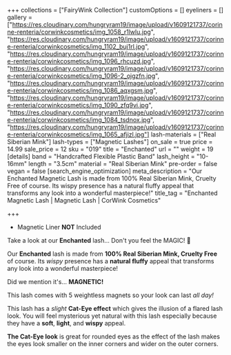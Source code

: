 +++
collections = ["FairyWink Collection"]
customOptions = []
eyeliners = []
gallery = ["https://res.cloudinary.com/hungryram19/image/upload/v1609121737/corinne-renteria/corwinkcosmetics/img_1058_r1lwlu.jpg", "https://res.cloudinary.com/hungryram19/image/upload/v1609121737/corinne-renteria/corwinkcosmetics/img_1102_buj1rl.jpg", "https://res.cloudinary.com/hungryram19/image/upload/v1609121737/corinne-renteria/corwinkcosmetics/img_1096_rhcuzd.jpg", "https://res.cloudinary.com/hungryram19/image/upload/v1609121737/corinne-renteria/corwinkcosmetics/img_1096-2_ojgzfn.jpg", "https://res.cloudinary.com/hungryram19/image/upload/v1609121737/corinne-renteria/corwinkcosmetics/img_1086_aqxgsm.jpg", "https://res.cloudinary.com/hungryram19/image/upload/v1609121737/corinne-renteria/corwinkcosmetics/img_1090_zfq9vi.jpg", "https://res.cloudinary.com/hungryram19/image/upload/v1609121737/corinne-renteria/corwinkcosmetics/img_1084_tsdnox.jpg", "https://res.cloudinary.com/hungryram19/image/upload/v1609121737/corinne-renteria/corwinkcosmetics/img_1065_afjizl.jpg"]
lash-materials = ["Real Siberian Mink"]
lash-types = ["Magnetic Lashes"]
on_sale = true
price = 14.99
sale_price = 12
sku = "019"
title = "Enchanted"
url = ""
weight = 19
[details]
band = "Handcrafted Flexible Plastic Band"
lash_height = "10-16mm"
length = "3.5cm"
material = "Real Siberian Mink"
pre-order = false
vegan = false
[search_engine_optimization]
meta_description = "Our Enchanted Magnetic Lash is made from 100% Real Siberian Mink, Cruelty Free of course. Its wispy presence has a natural fluffy appeal that transforms any look into a wonderful masterpiece!"
title_tag = "Enchanted Magnetic Lash | Magnetic Lash | CorWink Cosmetics"

+++
* Magnetic Liner **NOT** Included

Take a look at our **Enchanted** lash... Don't you feel the MAGIC! 💫

Our **Enchanted** lash is made from **100% Real Siberian Mink, Cruelty Free** of course. Its _wispy_ presence has a **natural fluffy** appeal that transforms any look into a wonderful masterpiece!

Did we mention it's... **MAGNETIC!**

This lash comes with 5 weightless magnets so your look can last _all day!_

This lash has a _slight_ **Cat-Eye effect** which gives the illusion of a flared lash look. You will feel mysterious yet natural with this lash especially because they have a **soft**, **light**, and **wispy** appeal.

**The Cat-Eye look** is great for rounded eyes as the effect of the lash makes the eyes look smaller on the inner corners and wider on the outer corners.